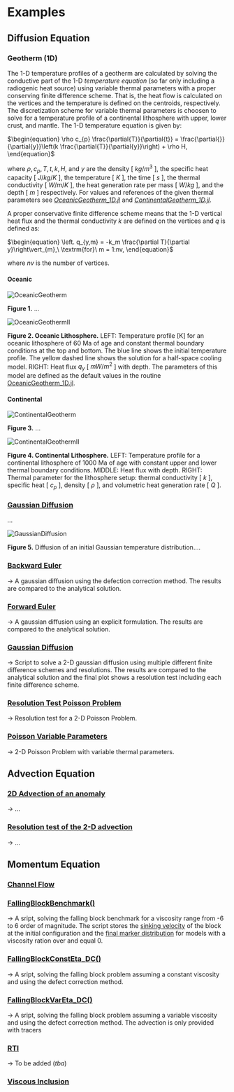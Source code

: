 # Examples

## Diffusion Equation

### Geotherm (1D)

The 1-D temperature profiles of a geotherm are calculated by solving the conductive part of the 1-D *temperature equation* (so far only including a radiogenic heat source) using variable thermal parameters with a proper conserving finite difference scheme. That is, the heat flow is calculated on the vertices and the temperature is defined on the centroids, respectively. The discretization scheme for variable thermal parameters is choosen to solve for a temperature profile of a continental lithosphere with upper, lower crust, and mantle. The 1-D temperature equation is given by: 

$\begin{equation}
\rho c_{p} \frac{\partial{T}}{\partial{t}} = \frac{\partial{}}{\partial{y}}\left(k \frac{\partial{T}}{\partial{y}}\right) + \rho H,
\end{equation}$ 

where $\rho, c_{p}, T, t, k, H,$ and $y$ are the density [ $kg/m^3$ ], the specific heat capacity [ $J/kg/K$ ], the temperature [ $K$ ], the time [ $s$ ], the thermal conductivity [ $W/m/K$ ], the heat generation rate per mass [ $W/kg$ ], and the depth [ $m$ ] respectively. For values and references of the given thermal parameters see [*OceanicGeotherm_1D.jl*](https://github.com/LukasFuchs/GeoModBox.jl/blob/main/examples/DiffusionEquation/1D/OceanicGeotherm_1D.jl) and [*ContinentalGeotherm_1D.jl*](https://github.com/LukasFuchs/GeoModBox.jl/blob/main/examples/DiffusionEquation/1D/ContinentalGeotherm_1D.jl).

A proper conservative finite difference scheme means that the 1-D vertical heat flux and the thermal conductivity *k* are defined on the vertices and *q* is defined as:

$\begin{equation}
\left. q_{y,m} = -k_m \frac{\partial T}{\partial y}\right\vert_{m},\ \textrm{for}\ m = 1:nv, 
\end{equation}$

where $nv$ is the number of vertices. 

#### Oceanic

![OceanicGeotherm](../assets/OceanicGeotherm_1D_evolve.png)

**Figure 1.** ... 

![OceanicGeothermII](../assets/OceanicGeotherm_1D.png)

**Figure 2. Oceanic Lithosphere.** LEFT: Temperature profile [K]  for an oceanic lithosphere of 60 Ma of age and constant thermal boundary conditions at the top and bottom. The blue line shows the initial temperature profile. The yellow dashed line shows the solution for a half-space cooling model. RIGHT: Heat flux $q_y$ [ $mW/m^2$ ] with depth. The parameters of this model are defined as the default values in the routine [OceanicGeotherm_1D.jl](https://github.com/LukasFuchs/GeoModBox.jl/blob/main/examples/DiffusionEquation/1D/OceanicGeotherm_1D.jl). 

#### Continental

![ContinentalGeotherm](../assets/ContinentalGeotherm_1D_evolve.png)

**Figure 3.** ... 

![ContinentalGeothermII](../assets/ContinentalGeotherm_1D.png)

**Figure 4. Continental Lithosphere.** LEFT: Temperature profile for a continental lithosphere of 1000 Ma of age with constant upper and lower thermal boundary conditions. MIDDLE: Heat flux with depth. RIGHT: Thermal parameter for the lithosphere setup: thermal conductivity [ $k$ ], specific heat [ $c_p$ ], density [ $ρ$ ], and volumetric heat generation rate [ $Q$ ]. 

### [Gaussian Diffusion](https://github.com/LukasFuchs/GeoModBox.jl/blob/main/examples/DiffusionEquation/1D/Heat_1D_discretization.jl)

<!-- Information missing! -->...

![GaussianDiffusion](../assets/Diff_1D_comparison.gif)

**Figure 5.** Diffusion of an initial Gaussian temperature distribution.... 

### [Backward Euler](https://github.com/LukasFuchs/GeoModBox.jl/blob/main/examples/HeatEquation/2D/BackwardEuler.jl)
-> A gaussian diffusion using the defection correction method. The results are compared to the analytical solution.  

### [Forward Euler](https://github.com/LukasFuchs/GeoModBox.jl/blob/main/examples/HeatEquation/2D/ForwardEuler.jl)
-> A gaussian diffusion using an explicit formulation. The results are compared to the analytical solution. 

### [Gaussian Diffusion](https://github.com/LukasFuchs/GeoModBox.jl/blob/main/examples/HeatEquation/2D/Gaussian_Diffusion.jl)
-> Script to solve a 2-D gaussian diffusion using multiple different finite difference schemes and resolutions. The results are compared to the analytical solution and the final plot shows a resolution test including each finite difference scheme.

### [Resolution Test Poisson Problem](https://github.com/LukasFuchs/GeoModBox.jl/blob/main/examples/HeatEquation/2D/Poisson_ResTest.jl)
-> Resolution test for a 2-D Poisson Problem. 

### [Poisson Variable Parameters](https://github.com/LukasFuchs/GeoModBox.jl/blob/main/examples/HeatEquation/2D/Poisson_variable_k.jl) 
-> 2-D Poisson Problem with variable thermal parameters.

## Advection Equation

### [2D Advection of an anomaly](https://github.com/LukasFuchs/GeoModBox.jl/blob/main/examples/AdvectionEquation/2D_Advection.jl)
-> ...

### [Resolution test of the 2-D advection](https://github.com/LukasFuchs/GeoModBox.jl/blob/main/examples/AdvectionEquation/2D_Advection_ResolutionTest.jl)
-> ...

## Momentum Equation

### [Channel Flow](https://github.com/LukasFuchs/GeoModBox.jl/blob/main/examples/StokesEquation/1D/ChannelFlow_1D.jl)
<!--
### Channel Flow
&emsp; Assuming the horizontal pressure gradient is constant and flow within a channel is only driven by the pressure and/or by a constant horizonal velocity at the surface (or at the bottom, or both), the stokes equation describes the horizontal flow velocity within the channel and simplifies to: 

$$
\frac{\partial P}{\partial x} = \frac{\partial \tau_{x,z}}{\partial z}
$$,

where *P* is the pressure and $\tau_{x,z}$ is the deviatoric shear stress, which is defined as: 

$\tau_{x,z} = 2 \eta \dot{\varepsilon}_{x,z} = \eta \frac{\partial v_x}{\partial z}$,

where $\eta$ is the dynamic viscosity and $\dot{\varepsilon}_{x,z}$ is the deviatoric shear strain-rate, which is defined as: 

$\dot{\varepsilon}_{x,z} = \frac{1}{2}(\frac{\partial v_x}{\partial z} + \frac{\partial v_z}{\partial x})$.

For the given setup I can assume that the vertical velocity is zero and thus equation (3) simplifies to the last expression of equation (2).

&emsp; This directory contains a script to calculate the horizontal velocity for a two-dimensional Couette(-Poiseuille) channel flow with constant and logarithmically, with depth varying viscosity and to compare the numerical solution with its analytical solution. The depth-dependent viscosity is defined as: 

$\eta = \eta_0 exp(log(m) \frac{H-z}{H})$,

where *m* is the viscosity ratio of $\frac{\eta_1}{\eta_0}$, $\eta_0$ and $\eta_1$ are the bottom and surface viscosities, respectively, *H* is the model height, and *z* the depth. 

&emsp;Considering the definition of the viscosity as given in equation (4), one can derive an analytical solution of the horizontal velocity from the 1-D stokes equation in *x*-direction by twice integrating equation (1). The analytical solution with depth depends on the viscosity ratio *m*, the horizontal pressure gradient $\frac{\partial P}{\partial x}$, and the shear velocity at the surface $v_{x,0}$. For an upward pointing coordinate system (*z* positive) the analytical solution is given as: 

$v_{x,ana} =-\frac{1}{2 \eta_0} \frac{\partial P}{x} (Hz - z^2) + v_{x,0}\frac{z}{H}$,&emsp;&emsp; if $m = 1$, and &emsp;&emsp;&emsp; (5)

$v_{x,ana} = -\frac{\partial P}{\partial x} \frac{H}{\eta_0 log(m)} (\frac{m^{-\frac{z}{H}}}{m-1}(z(m-1)+H) - \frac{H}{m-1})-m^{-\frac{z}{H}} m \frac{v_{x,0}}{m-1} + \frac{v_{x,0}m}{m-1}$, &emsp;&emsp; if $m \neq 0$.&emsp;&emsp;&emsp; (6)

&emsp;The numerical solution is calculated using fixed boundary velocities, which are defined by the analytical solution of the horizontal velocity as defined in equations (5) and (6) and I simply flip the analytical solution so that it fits to the downward point coordinate system I use in the code. -->

### [FallingBlockBenchmark()](https://github.com/LukasFuchs/GeoModBox.jl/blob/main/examples/StokesEquation/2D/FallingBlockBenchmark.jl)
-> A sript, solving the falling block benchmark for a viscosity range from -6 to 6 order of magnitude. The script stores the [sinking velocity](../assets/FallingBlock_SinkingVeloc_tracers.png) of the block at the initial configuration and the [final marker distribution](../assets/FallingBlock_FinalStage_tracers.png) for models with a viscosity ration over and equal 0. 

### [FallingBlockConstEta_DC()](https://github.com/LukasFuchs/GeoModBox.jl/blob/main/examples/StokesEquation/2D/FallingBlockConstEta_Dc.jl) 
-> A sript, solving the falling block problem assuming a constant viscosity and using the defect correction method.  

### [FallingBlockVarEta_DC()](https://github.com/LukasFuchs/GeoModBox.jl/blob/main/examples/StokesEquation/2D/FallingBlockVarEta_DC.jl)
-> A sript, solving the falling block problem assuming a variable viscosity and using the defect correction method. The advection is only provided with tracers

### [RTI](https://github.com/LukasFuchs/GeoModBox.jl/blob/main/examples/StokesEquation/2D/RTI.jl)
-> To be added (*tba*)

### [Viscous Inclusion](https://github.com/LukasFuchs/GeoModBox.jl/blob/main/examples/StokesEquation/2D/ViscousInclusion.jl)

